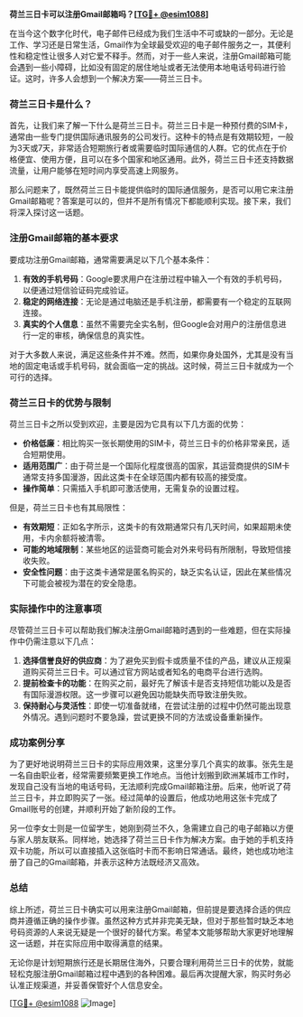 **荷兰三日卡可以注册Gmail邮箱吗？[[TG💪+ @esim1088](https://t.me/s/esim1088)]**

在当今这个数字化时代，电子邮件已经成为我们生活中不可或缺的一部分。无论是工作、学习还是日常生活，Gmail作为全球最受欢迎的电子邮件服务之一，其便利性和稳定性让很多人对它爱不释手。然而，对于一些人来说，注册Gmail邮箱可能会遇到一些小障碍，比如没有固定的居住地址或者无法使用本地电话号码进行验证。这时，许多人会想到一个解决方案——荷兰三日卡。

### 荷兰三日卡是什么？

首先，让我们来了解一下什么是荷兰三日卡。荷兰三日卡是一种预付费的SIM卡，通常由一些专门提供国际通讯服务的公司发行。这种卡的特点是有效期较短，一般为3天或7天，非常适合短期旅行者或需要临时国际通信的人群。它的优点在于价格便宜、使用方便，且可以在多个国家和地区通用。此外，荷兰三日卡还支持数据流量，让用户能够在短时间内享受高速上网服务。

那么问题来了，既然荷兰三日卡能提供临时的国际通信服务，是否可以用它来注册Gmail邮箱呢？答案是可以的，但并不是所有情况下都能顺利实现。接下来，我们将深入探讨这一话题。

### 注册Gmail邮箱的基本要求

要成功注册Gmail邮箱，通常需要满足以下几个基本条件：

1. **有效的手机号码**：Google要求用户在注册过程中输入一个有效的手机号码，以便通过短信验证码完成验证。
2. **稳定的网络连接**：无论是通过电脑还是手机注册，都需要有一个稳定的互联网连接。
3. **真实的个人信息**：虽然不需要完全实名制，但Google会对用户的注册信息进行一定的审核，确保信息的真实性。

对于大多数人来说，满足这些条件并不难。然而，如果你身处国外，尤其是没有当地的固定电话或手机号码，就会面临一定的挑战。这时候，荷兰三日卡就成为一个可行的选择。

### 荷兰三日卡的优势与限制

荷兰三日卡之所以受到欢迎，主要是因为它具有以下几方面的优势：

- **价格低廉**：相比购买一张长期使用的SIM卡，荷兰三日卡的价格非常亲民，适合短期使用。
- **适用范围广**：由于荷兰是一个国际化程度很高的国家，其运营商提供的SIM卡通常支持多国漫游，因此这类卡在全球范围内都有较高的接受度。
- **操作简单**：只需插入手机即可激活使用，无需复杂的设置过程。

但是，荷兰三日卡也有其局限性：

- **有效期短**：正如名字所示，这类卡的有效期通常只有几天时间，如果超期未使用，卡内余额将被清零。
- **可能的地域限制**：某些地区的运营商可能会对外来号码有所限制，导致短信接收失败。
- **安全性问题**：由于这类卡通常是匿名购买的，缺乏实名认证，因此在某些情况下可能会被视为潜在的安全隐患。

### 实际操作中的注意事项

尽管荷兰三日卡可以帮助我们解决注册Gmail邮箱时遇到的一些难题，但在实际操作中仍需注意以下几点：

1. **选择信誉良好的供应商**：为了避免买到假卡或质量不佳的产品，建议从正规渠道购买荷兰三日卡。可以通过官方网站或者知名的电商平台进行选购。
2. **提前检查卡的功能**：在购买之前，最好先了解该卡是否支持短信功能以及是否有国际漫游权限。这一步骤可以避免因功能缺失而导致注册失败。
3. **保持耐心与灵活性**：即使一切准备就绪，在尝试注册的过程中仍然可能出现意外情况。遇到问题时不要急躁，尝试更换不同的方法或设备重新操作。

### 成功案例分享

为了更好地说明荷兰三日卡的实际应用效果，这里分享几个真实的故事。张先生是一名自由职业者，经常需要频繁更换工作地点。当他计划搬到欧洲某城市工作时，发现自己没有当地的电话号码，无法顺利完成Gmail邮箱注册。后来，他听说了荷兰三日卡，并立即购买了一张。经过简单的设置后，他成功地用这张卡完成了Gmail账号的创建，并顺利开始了新阶段的工作。

另一位李女士则是一位留学生，她刚到荷兰不久，急需建立自己的电子邮箱以方便与家人朋友联系。同样地，她选择了荷兰三日卡作为解决方案。由于她的手机支持双卡功能，所以可以直接插入这张临时卡而不影响日常通话。最终，她也成功地注册了自己的Gmail邮箱，并表示这种方法既经济又高效。

### 总结

综上所述，荷兰三日卡确实可以用来注册Gmail邮箱，但前提是要选择合适的供应商并遵循正确的操作步骤。虽然这种方式并非完美无缺，但对于那些暂时缺乏本地号码资源的人来说无疑是一个很好的替代方案。希望本文能够帮助大家更好地理解这一话题，并在实际应用中取得满意的结果。

无论你是计划短期旅行还是长期居住海外，只要合理利用荷兰三日卡的优势，就能轻松克服注册Gmail邮箱过程中遇到的各种困难。最后再次提醒大家，购买时务必认准正规渠道，并妥善保管好个人信息安全。

[[TG💪+ @esim1088](https://t.me/s/esim1088) ![Image](https://i.postimg.cc/4NQfJmqS/Snipaste-2025-05-13-00-14-12.png)]